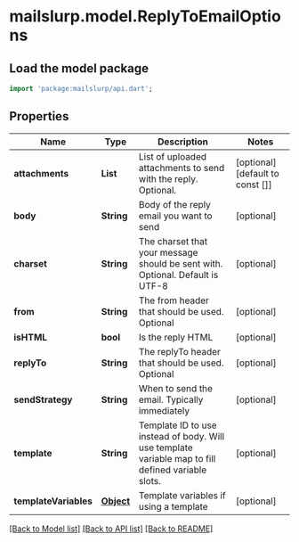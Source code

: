 # mailslurp.model.ReplyToEmailOptions

## Load the model package
```dart
import 'package:mailslurp/api.dart';
```

## Properties
Name | Type | Description | Notes
------------ | ------------- | ------------- | -------------
**attachments** | **List<String>** | List of uploaded attachments to send with the reply. Optional. | [optional] [default to const []]
**body** | **String** | Body of the reply email you want to send | [optional] 
**charset** | **String** | The charset that your message should be sent with. Optional. Default is UTF-8 | [optional] 
**from** | **String** | The from header that should be used. Optional | [optional] 
**isHTML** | **bool** | Is the reply HTML | [optional] 
**replyTo** | **String** | The replyTo header that should be used. Optional | [optional] 
**sendStrategy** | **String** | When to send the email. Typically immediately | [optional] 
**template** | **String** | Template ID to use instead of body. Will use template variable map to fill defined variable slots. | [optional] 
**templateVariables** | [**Object**]() | Template variables if using a template | [optional] 

[[Back to Model list]](../README#documentation-for-models) [[Back to API list]](../README#documentation-for-api-endpoints) [[Back to README]](../README)


